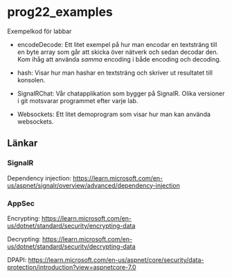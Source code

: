 # prog22_examples

Exempelkod för labbar

* encodeDecode: Ett litet exempel på hur man encodar en textsträng till en byte array som går att skicka över nätverk och sedan decodar den. Kom ihåg att använda *samma* encoding i både encoding och decoding.

* hash: Visar hur man hashar en textsträng och skriver ut resultatet till konsolen.

* SignalRChat: Vår chatapplikation som bygger på SignalR. Olika versioner i git motsvarar programmet efter varje lab. 

* Websockets: Ett litet demoprogram som visar hur man kan använda websockets.

## Länkar

### SignalR

Dependency injection: https://learn.microsoft.com/en-us/aspnet/signalr/overview/advanced/dependency-injection

### AppSec

Encrypting: 
https://learn.microsoft.com/en-us/dotnet/standard/security/encrypting-data

Decrypting:
https://learn.microsoft.com/en-us/dotnet/standard/security/decrypting-data

DPAPI: 
https://learn.microsoft.com/en-us/aspnet/core/security/data-protection/introduction?view=aspnetcore-7.0